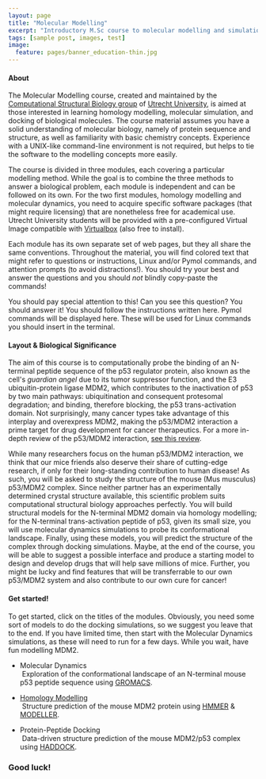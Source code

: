 ```yaml
---
layout: page
title: "Molecular Modelling"
excerpt: "Introductory M.Sc course to molecular modelling and simulation"
tags: [sample post, images, test]
image:
  feature: pages/banner_education-thin.jpg
---
```


#### About
The Molecular Modelling course, created and maintained by the [Computational Structural
Biology group](http://bonvinlab.org) of [Utrecht University](http://www.uu.nl), is aimed at those
interested in learning homology modelling, molecular simulation, and docking of biological molecules.
The course material assumes you have a solid understanding of molecular biology, namely of protein 
sequence and structure, as well as familiarity with basic chemistry concepts. Experience with a 
UNIX-like command-line environment is not required, but helps to tie the software to the modelling 
concepts more easily.  
  
The course is divided in three modules, each covering a particular modelling method. While the goal 
is to combine the three methods to answer a biological problem, each module is independent and can be
followed on its own. For the two first modules, homology modelling and molecular dynamics, you need 
to acquire specific software packages (that might require licensing) that are nonetheless free for 
academical use. Utrecht University students will be provided with a pre-configured Virtual Image
compatible with [Virtualbox](http://www.virtualbox.org) (also free to install).  
  
Each module has its own separate set of web pages, but they all share the same conventions. Throughout
the material, you will find colored text that might refer to questions or instructions, Linux and/or
Pymol commands, and attention prompts (to avoid distractions!). You should try your best and answer 
the questions and you should *not* blindly copy-paste the commands!  

<a class="prompt prompt-attention">You should pay special attention to this!</a>
<a class="prompt prompt-question">Can you see this question? You should answer it!</a>
<a class="prompt prompt-info">You should follow the instructions written here.</a>
<a class="prompt prompt-pymol">Pymol commands will be displayed here.</a>
<a class="prompt prompt-cmd">These will be used for Linux commands you should insert in the terminal.</a>

#### Layout & Biological Significance
The aim of this course is to computationally probe the binding of an N-terminal peptide sequence of 
the p53 regulator protein, also known as the cell's *guardian angel* due to its tumor suppressor 
function, and the E3 ubiquitin-protein ligase MDM2, which contributes to the inactivation of p53 by two
main pathways: ubiquitination and consequent protesomal degradation; and binding, therefore blocking,
the p53 trans-activation domain. Not surprisingly, many cancer types take advantage of this interplay
and overexpress MDM2, making the p53/MDM2 interaction a prime target for drug development for cancer
therapeutics. For a more in-depth review of the p53/MDM2 interaction, [see this review](http://www.ncbi.nlm.nih.gov/pubmed/14707283).  

While many researchers focus on the human p53/MDM2 interaction, we think that our mice friends also
deserve their share of cutting-edge research, if only for their long-standing contribution to human
disease! As such, you will be asked to study the structure of the mouse (Mus musculus) p53/MDM2 complex.
Since neither partner has an experimentally determined crystal structure available, this scientific 
problem suits computational structural biology approaches perfectly. You will build structural models
for the N-terminal MDM2 domain via homology modelling; for the N-terminal trans-activation peptide
of p53, given its small size, you will use molecular dynamics simulations to probe its conformational
landscape. Finally, using these models, you will predict the structure of the complex through docking
simulations. Maybe, at the end of the course, you will be able to suggest a possible interface and 
produce a starting model to design and develop drugs that will help save millions of mice. Further,
you might be lucky and find features that will be transferrable to our own p53/MDM2 system and also
contribute to our own cure for cancer!

#### Get started!
To get started, click on the titles of the modules. Obviously, you need some sort of models to do the
docking simulations, so we suggest you leave that to the end. If you have limited time, then start 
with the Molecular Dynamics simulations, as these will need to run for a few days. While you wait, 
have fun modelling MDM2.

- Molecular Dynamics  
&nbsp;Exploration of the conformational landscape of an N-terminal mouse p53 peptide sequence using 
[GROMACS](http://www.gromacs.org). 

- [Homology Modelling]({{site.url}}/molmod/modelling1.html)  
&nbsp;Structure prediction of the mouse MDM2 protein using [HMMER](http://hmmer.janelia.org) & 
[MODELLER](https://salilab.org/modeller).  

- Protein-Peptide Docking  
&nbsp;Data-driven structure prediction of the mouse MDM2/p53 complex using [HADDOCK](http://haddocking.org).


### Good luck!
